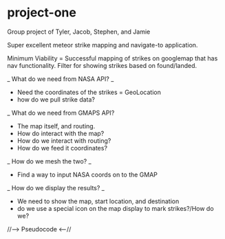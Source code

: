 # project-one
Group project of Tyler, Jacob, Stephen, and Jamie


Super excellent meteor strike mapping and navigate-to application.

Minimum Viability = Successful mapping of strikes on googlemap that has nav functionality. Filter for showing strikes based on found/landed.


_ What do we need from NASA API? _
- Need the coordinates of the strikes = GeoLocation
- how do we pull strike data?

_ What do we need from GMAPS API?
- The map itself, and routing.
- How do interact with the map?
- How do we interact with routing?
- How do we feed it coordinates?

_ How do we mesh the two? _
- Find a way to input NASA coords on to the GMAP


_ How do we display the results? _
- We need to show the map, start location, and destination
- do we use a special icon on the map display to mark strikes?/How do we?

//--> Pseudocode <--//

